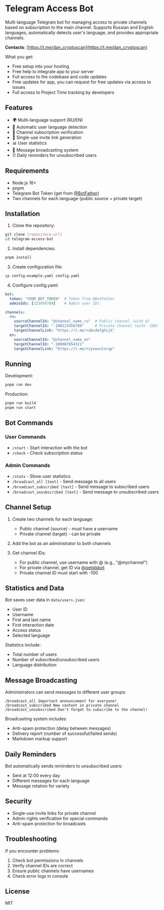 # Telegram Access Bot

Multi-language Telegram bot for managing access to private channels based on subscription to the main channel. Supports Russian and English languages, automatically detects user's language, and provides appropriate channels.

**Contacts**: [https://t.me/dan_cryptoscan](https://t.me/dan_cryptoscan)

What you get:

- Free setup into your hosting
- Free help to integrate app to your server
- Full access to the codebase and code updates
- Free updates for app, you can request for free updates via access to issues
- Full access to Project Time tracking by developers

## Features

- 🌍 Multi-language support (RU/EN)
- 🔄 Automatic user language detection
- 🔐 Channel subscription verification
- 🎯 Single-use invite link generation
- 📊 User statistics
- 📨 Message broadcasting system
- ⏰ Daily reminders for unsubscribed users

## Requirements

- Node.js 16+
- pnpm
- Telegram Bot Token (get from [@BotFather](https://t.me/BotFather))
- Two channels for each language (public source + private target)

## Installation

1. Clone the repository:
```bash
git clone [repository-url]
cd telegram-access-bot
```

2. Install dependencies:
```bash
pnpm install
```

3. Create configuration file:
```bash
cp config.example.yaml config.yaml
```

4. Configure config.yaml:
```yaml
bot:
  token: "YOUR_BOT_TOKEN"  # Token from @BotFather
  adminIds: [123456789]    # Admin user IDs

channels:
  ru:
    sourceChannelId: "@channel_name_ru"  # Public channel (with @)
    targetChannelId: "-100123456789"     # Private channel (with -100)
    targetChannelLink: "https://t.me/+abcdefghijk"
  en:
    sourceChannelId: "@channel_name_en"
    targetChannelId: "-100987654321"
    targetChannelLink: "https://t.me/+zyxwvutsrqp"
```

## Running

Development:
```bash
pnpm run dev
```

Production:
```bash
pnpm run build
pnpm run start
```

## Bot Commands

### User Commands

- `/start` - Start interaction with the bot
- `/check` - Check subscription status

### Admin Commands

- `/stats` - Show user statistics
- `/broadcast_all [text]` - Send message to all users
- `/broadcast_subscribed [text]` - Send message to subscribed users
- `/broadcast_unsubscribed [text]` - Send message to unsubscribed users

## Channel Setup

1. Create two channels for each language:
   - Public channel (source) - must have a username
   - Private channel (target) - can be private

2. Add the bot as an administrator to both channels

3. Get channel IDs:
   - For public channel, use username with @ (e.g., "@mychannel")
   - For private channel, get ID via [@getidsbot](https://t.me/getidsbot)
   - Private channel ID must start with -100

## Statistics and Data

Bot saves user data in `data/users.json`:
- User ID
- Username
- First and last name
- First interaction date
- Access status
- Selected language

Statistics include:
- Total number of users
- Number of subscribed/unsubscribed users
- Language distribution

## Message Broadcasting

Administrators can send messages to different user groups:
```
/broadcast_all Important announcement for everyone!
/broadcast_subscribed New content in private channel
/broadcast_unsubscribed Don't forget to subscribe to the channel!
```

Broadcasting system includes:
- Anti-spam protection (delay between messages)
- Delivery report (number of successful/failed sends)
- Markdown markup support

## Daily Reminders

Bot automatically sends reminders to unsubscribed users:
- Sent at 12:00 every day
- Different messages for each language
- Message rotation for variety

## Security

- Single-use invite links for private channel
- Admin rights verification for special commands
- Anti-spam protection for broadcasts

## Troubleshooting

If you encounter problems:
1. Check bot permissions in channels
2. Verify channel IDs are correct
3. Ensure public channels have usernames
4. Check error logs in console

## License

MIT
